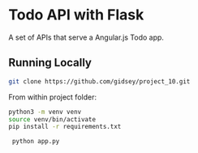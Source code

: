 # Todo API with Flask

A set of APIs that serve a Angular.js Todo app.

## Running Locally

```bash
git clone https://github.com/gidsey/project_10.git
```

From within project folder:
```bash
python3 -m venv venv
source venv/bin/activate
pip install -r requirements.txt
```

```bash
 python app.py
```